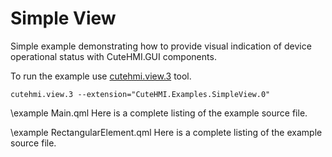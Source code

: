 # Simple View

Simple example demonstrating how to provide visual indication of device operational status with CuteHMI.GUI components.

To run the example use [cutehmi.view.3](../../../../tools/cutehmi.view.3/) tool.
```
cutehmi.view.3 --extension="CuteHMI.Examples.SimpleView.0"
```

\example Main.qml
Here is a complete listing of the example source file.

\example RectangularElement.qml
Here is a complete listing of the example source file.
